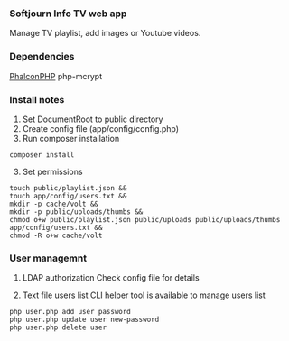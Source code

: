 ### Softjourn Info TV web app
Manage TV playlist, add images or Youtube videos.

### Dependencies
[PhalconPHP](https://phalconphp.com)
php-mcrypt

### Install notes
1. Set DocumentRoot to public directory
2. Create config file (app/config/config.php)
3. Run composer installation
```
composer install

```

3. Set permissions

```
touch public/playlist.json && 
touch app/config/users.txt && 
mkdir -p cache/volt && 
mkdir -p public/uploads/thumbs && 
chmod o+w public/playlist.json public/uploads public/uploads/thumbs app/config/users.txt &&
chmod -R o+w cache/volt
```


### User managemnt
1. LDAP authorization
Check config file for details

2. Text file users list
CLI helper tool is available to manage users list

```
php user.php add user password
php user.php update user new-password
php user.php delete user
```
